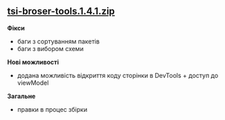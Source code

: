 ## **[tsi-broser-tools.1.4.1.zip](https://github.com/VitaliySimkin/tsi-browser-tools/files/3937122/dist.zip)**

**Фікси**
- баги з сортуванням пакетів
- баги з вибором схеми

**Нові можливості**
- додана можливість відкриття коду сторінки в DevTools + доступ до viewModel

**Загальне**
- правки в процес збірки